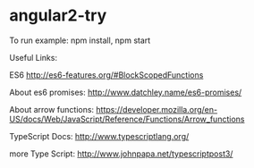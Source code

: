 # angular2-try

To run example:
npm install, npm start


Useful Links:

ES6
http://es6-features.org/#BlockScopedFunctions

About es6 promises:
http://www.datchley.name/es6-promises/

About arrow functions:
https://developer.mozilla.org/en-US/docs/Web/JavaScript/Reference/Functions/Arrow_functions

TypeScript Docs:
http://www.typescriptlang.org/

more Type Script:
http://www.johnpapa.net/typescriptpost3/